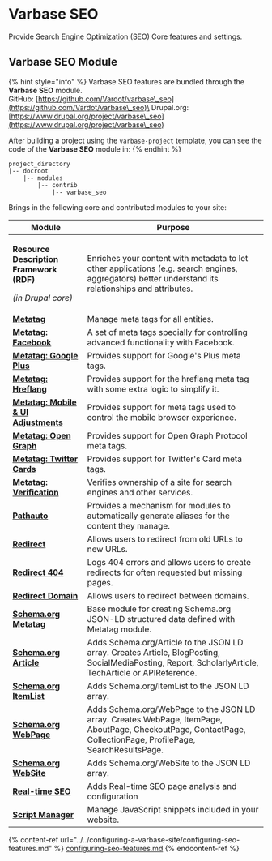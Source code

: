 # Varbase SEO

Provide Search Engine Optimization (SEO) Core features and settings.

## Varbase SEO Module

{% hint style="info" %}
Varbase SEO features are bundled through the **Varbase SEO** module.\
GitHub: [https://github.com/Vardot/varbase\_seo](https://github.com/Vardot/varbase\_seo)\
Drupal.org: [https://www.drupal.org/project/varbase\_seo](https://www.drupal.org/project/varbase\_seo)

After building a project using the `varbase-project` template, you can see the code of the **Varbase SEO** module in:
{% endhint %}

```
project_directory
|-- docroot
    |-- modules
        |-- contrib
            |-- varbase_seo
```

Brings in the following core and contributed modules to your site:

| Module                                                                                       | Purpose                                                                                                                                                        |
| -------------------------------------------------------------------------------------------- | -------------------------------------------------------------------------------------------------------------------------------------------------------------- |
| <p><strong>Resource Description Framework (RDF)</strong></p><p><em>(in Drupal core)</em></p> | Enriches your content with metadata to let other applications (e.g. search engines, aggregators) better understand its relationships and attributes.           |
| ****[**Metatag**](https://www.drupal.org/project/metatag)****                                | Manage meta tags for all entities.                                                                                                                             |
| ****[**Metatag: Facebook**](https://www.drupal.org/project/metatag)****                      | A set of meta tags specially for controlling advanced functionality with Facebook.                                                                             |
| ****[**Metatag: Google Plus**](https://www.drupal.org/project/metatag)****                   | Provides support for Google's Plus meta tags.                                                                                                                  |
| ****[**Metatag: Hreflang**](https://www.drupal.org/project/metatag)****                      | Provides support for the hreflang meta tag with some extra logic to simplify it.                                                                               |
| ****[**Metatag: Mobile & UI Adjustments**](https://www.drupal.org/project/metatag)****       | Provides support for meta tags used to control the mobile browser experience.                                                                                  |
| ****[**Metatag: Open Graph**](https://www.drupal.org/project/metatag)****                    | Provides support for Open Graph Protocol meta tags.                                                                                                            |
| ****[**Metatag: Twitter Cards**](https://www.drupal.org/project/metatag)****                 | Provides support for Twitter's Card meta tags.                                                                                                                 |
| ****[**Metatag: Verification**](https://www.drupal.org/project/metatag)****                  | Verifies ownership of a site for search engines and other services.                                                                                            |
| ****[**Pathauto**](https://www.drupal.org/project/pathauto)****                              | Provides a mechanism for modules to automatically generate aliases for the content they manage.                                                                |
| ****[**Redirect**](https://www.drupal.org/project/redirect)****                              | Allows users to redirect from old URLs to new URLs.                                                                                                            |
| ****[**Redirect 404**](https://www.drupal.org/project/redirect)****                          | Logs 404 errors and allows users to create redirects for often requested but missing pages.                                                                    |
| ****[**Redirect Domain**](https://www.drupal.org/project/redirect)****                       | Allows users to redirect between domains.                                                                                                                      |
| ****[**Schema.org Metatag**](https://www.drupal.org/project/schema\_metatag)****             | Base module for creating Schema.org JSON-LD structured data defined with Metatag module.                                                                       |
| ****[**Schema.org Article**](https://www.drupal.org/project/schema\_metatag)****             | Adds Schema.org/Article to the JSON LD array. Creates Article, BlogPosting, SocialMediaPosting, Report, ScholarlyArticle, TechArticle or APIReference.         |
| ****[**Schema.org ItemList**](https://www.drupal.org/project/schema\_metatag)****            | Adds Schema.org/ItemList to the JSON LD array.                                                                                                                 |
| ****[**Schema.org WebPage**](https://www.drupal.org/project/schema\_metatag)****             | Adds Schema.org/WebPage to the JSON LD array. Creates WebPage, ItemPage, AboutPage, CheckoutPage, ContactPage, CollectionPage, ProfilePage, SearchResultsPage. |
| ****[**Schema.org WebSite**](https://www.drupal.org/project/schema\_metatag)****             | Adds Schema.org/WebSite to the JSON LD array.                                                                                                                  |
| ****[**Real-time SEO**](https://www.drupal.org/project/yoast\_seo)****                       | Adds Real-time SEO page analysis and configuration                                                                                                             |
| ****[**Script Manager**](https://www.drupal.org/project/script\_manager)****                 | Manage JavaScript snippets included in your website.                                                                                                           |

{% content-ref url="../../configuring-a-varbase-site/configuring-seo-features.md" %}
[configuring-seo-features.md](../../configuring-a-varbase-site/configuring-seo-features.md)
{% endcontent-ref %}
